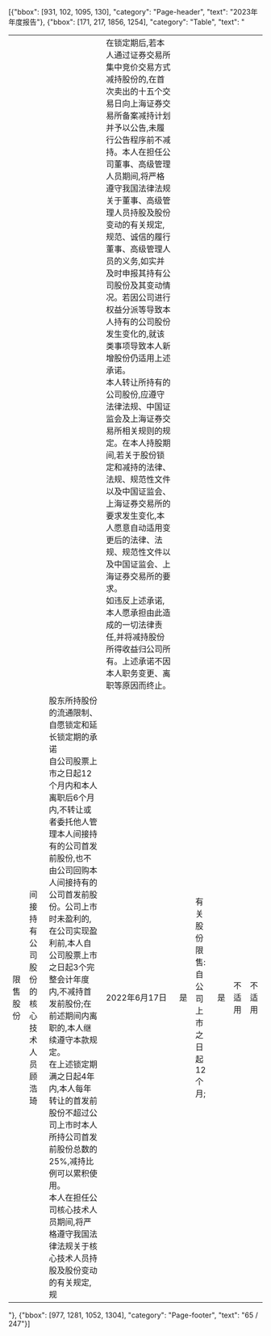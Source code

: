 [{"bbox": [931, 102, 1095, 130], "category": "Page-header", "text": "2023年年度报告"}, {"bbox": [171, 217, 1856, 1254], "category": "Table", "text": "<table><tr><td></td><td></td><td></td><td>在锁定期后,若本人通过证券交易所集中竞价交易方式减持股份的,在首次卖出的十五个交易日向上海证券交易所备案减持计划并予以公告,未履行公告程序前不减持。本人在担任公司董事、高级管理人员期间,将严格遵守我国法律法规关于董事、高级管理人员持股及股份变动的有关规定,规范、诚信的履行董事、高级管理人员的义务,如实并及时申报其持有公司股份及其变动情况。若因公司进行权益分派等导致本人持有的公司股份发生变化的,就该类事项导致本人新增股份仍适用上述承诺。<br/>本人转让所持有的公司股份,应遵守法律法规、中国证监会及上海证券交易所相关规则的规定。在本人持股期间,若关于股份锁定和减持的法律、法规、规范性文件以及中国证监会、上海证券交易所的要求发生变化,本人愿意自动适用变更后的法律、法规、规范性文件以及中国证监会、上海证券交易所的要求。<br/>如违反上述承诺,本人愿承担由此造成的一切法律责任,并将减持股份所得收益归公司所有。上述承诺不因本人职务变更、离职等原因而终止。</td><td></td><td></td><td></td><td></td><td></td></tr><tr><td>限售股份</td><td>间接持有公司股份的核心技术人员顾浩琦</td><td>股东所持股份的流通限制、自愿锁定和延长锁定期的承诺<br/>自公司股票上市之日起12个月内和本人离职后6个月内,不转让或者委托他人管理本人间接持有的公司首发前股份,也不由公司回购本人间接持有的公司首发前股份。公司上市时未盈利的,在公司实现盈利前,本人自公司股票上市之日起3个完整会计年度内,不减持首发前股份;在前述期间内离职的,本人继续遵守本款规定。<br/>在上述锁定期满之日起4年内,本人每年转让的首发前股份不超过公司上市时本人所持公司首发前股份总数的25%,减持比例可以累积使用。<br/>本人在担任公司核心技术人员期间,将严格遵守我国法律法规关于核心技术人员持股及股份变动的有关规定,规</td><td>2022年6月17日</td><td>是</td><td>有关股份限售:自公司上市之日起12个月;</td><td>是</td><td>不适用</td><td>不适用</td></tr></table>"}, {"bbox": [977, 1281, 1052, 1304], "category": "Page-footer", "text": "65 / 247"}]